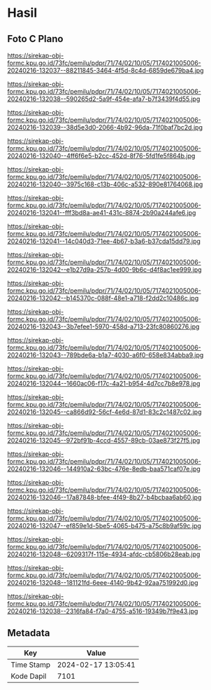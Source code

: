# Hasil

## Foto C Plano

https://sirekap-obj-formc.kpu.go.id/73fc/pemilu/pdpr/71/74/02/10/05/7174021005006-20240216-132037--88211845-3464-4f5d-8c4d-6859de679ba4.jpg

https://sirekap-obj-formc.kpu.go.id/73fc/pemilu/pdpr/71/74/02/10/05/7174021005006-20240216-132038--590265d2-5a9f-454e-afa7-b7f3439f4d55.jpg

https://sirekap-obj-formc.kpu.go.id/73fc/pemilu/pdpr/71/74/02/10/05/7174021005006-20240216-132039--38d5e3d0-2066-4b92-96da-71f0baf7bc2d.jpg

https://sirekap-obj-formc.kpu.go.id/73fc/pemilu/pdpr/71/74/02/10/05/7174021005006-20240216-132040--4ff6f6e5-b2cc-452d-8f76-5fd1fe5f864b.jpg

https://sirekap-obj-formc.kpu.go.id/73fc/pemilu/pdpr/71/74/02/10/05/7174021005006-20240216-132040--3975c168-c13b-406c-a532-890e81764068.jpg

https://sirekap-obj-formc.kpu.go.id/73fc/pemilu/pdpr/71/74/02/10/05/7174021005006-20240216-132041--fff3bd8a-ae41-431c-8874-2b90a244afe6.jpg

https://sirekap-obj-formc.kpu.go.id/73fc/pemilu/pdpr/71/74/02/10/05/7174021005006-20240216-132041--14c040d3-71ee-4b67-b3a6-b37cda15dd79.jpg

https://sirekap-obj-formc.kpu.go.id/73fc/pemilu/pdpr/71/74/02/10/05/7174021005006-20240216-132042--e1b27d9a-257b-4d00-9b6c-d4f8ac1ee999.jpg

https://sirekap-obj-formc.kpu.go.id/73fc/pemilu/pdpr/71/74/02/10/05/7174021005006-20240216-132042--b145370c-088f-48e1-a718-f2dd2c10486c.jpg

https://sirekap-obj-formc.kpu.go.id/73fc/pemilu/pdpr/71/74/02/10/05/7174021005006-20240216-132043--3b7efee1-5970-458d-a713-23fc80860276.jpg

https://sirekap-obj-formc.kpu.go.id/73fc/pemilu/pdpr/71/74/02/10/05/7174021005006-20240216-132043--789bde6a-b1a7-4030-a6f0-658e834abba9.jpg

https://sirekap-obj-formc.kpu.go.id/73fc/pemilu/pdpr/71/74/02/10/05/7174021005006-20240216-132044--1660ac06-f17c-4a21-b954-4d7cc7b8e978.jpg

https://sirekap-obj-formc.kpu.go.id/73fc/pemilu/pdpr/71/74/02/10/05/7174021005006-20240216-132045--ca866d92-56cf-4e6d-87d1-83c2c1487c02.jpg

https://sirekap-obj-formc.kpu.go.id/73fc/pemilu/pdpr/71/74/02/10/05/7174021005006-20240216-132045--972bf91b-4ccd-4557-89cb-03ae873f27f5.jpg

https://sirekap-obj-formc.kpu.go.id/73fc/pemilu/pdpr/71/74/02/10/05/7174021005006-20240216-132046--144910a2-63bc-476e-8edb-baa571caf07e.jpg

https://sirekap-obj-formc.kpu.go.id/73fc/pemilu/pdpr/71/74/02/10/05/7174021005006-20240216-132046--17a87848-bfee-4f49-8b27-b4bcbaa6ab60.jpg

https://sirekap-obj-formc.kpu.go.id/73fc/pemilu/pdpr/71/74/02/10/05/7174021005006-20240216-132047--ef859e1d-5be5-4065-b475-a75c8b9af59c.jpg

https://sirekap-obj-formc.kpu.go.id/73fc/pemilu/pdpr/71/74/02/10/05/7174021005006-20240216-132048--6209317f-115e-4934-afdc-cb5806b28eab.jpg

https://sirekap-obj-formc.kpu.go.id/73fc/pemilu/pdpr/71/74/02/10/05/7174021005006-20240216-132048--181121fd-6eee-4140-9b42-92aa751992d0.jpg

https://sirekap-obj-formc.kpu.go.id/73fc/pemilu/pdpr/71/74/02/10/05/7174021005006-20240216-132038--2316fa84-f7a0-4755-a516-19349b7f9e43.jpg


## Metadata

| Key        | Value               |
| ---------- | ------------------- |
| Time Stamp | 2024-02-17 13:05:41 |
| Kode Dapil | 7101                |



